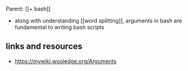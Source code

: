 Parent: [[+ bash]]

- along with understanding [[word  splitting]], arguments in bash are fundamental to writing bash scripts

## links and resources

- https://mywiki.wooledge.org/Arguments